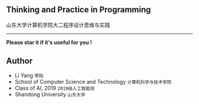## Thinking and Practice in Programming

山东大学计算机学院大二程序设计思维与实践

---

**Please star it if it's useful for you !**

## Author

- Li Yang ```李阳```
- School of Computer Science and Technology ```计算机科学与技术学院```
- Class of AI, 2019  ```2019级人工智能班```
- Shandong University ```山东大学```
